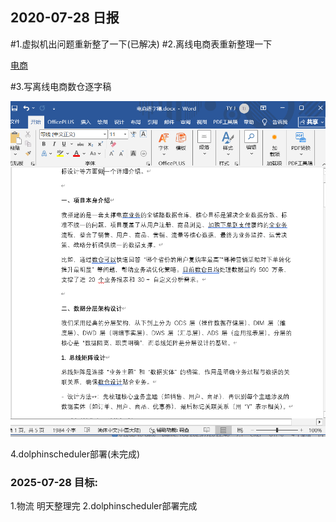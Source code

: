## 2020-07-28 日报

#1.虚拟机出问题重新整了一下(已解决)
#2.离线电商表重新整理一下

[电商](../offline-pyspark/%E7%94%B5%E5%95%86)

#3.写离线电商数仓逐字稿

 ![img.png](img.png)

4.dolphinscheduler部署(未完成)

### 2025-07-28 目标:
1.物流 明天整理完
2.dolphinscheduler部署完成
